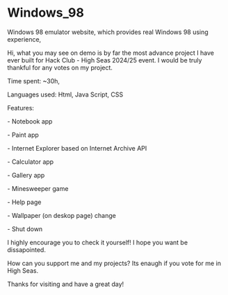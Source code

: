 # Windows_98
Windows 98 emulator website, which provides real Windows 98 using experience,
<p>Hi, what you may see on demo is by far the most advance project I have ever built for Hack Club - High Seas 2024/25 event. I would be truly thankful for any votes on my project.</p>
<p>Time spent: ~30h,</p>
<p>Languages used: Html, Java Script, CSS</p>
<p>Features:</p>
<p>- Notebook app</p>
<p>- Paint app</p>
<p>- Internet Explorer based on Internet Archive API</p>
<p>- Calculator app</p>
<p>- Gallery app</p>
<p>- Minesweeper game</p>
<p>- Help page</p>
<p>- Wallpaper (on deskop page) change</p>
<p>- Shut down</p>
<p>I highly encourage you to check it yourself! I hope you want be dissapointed.</p>
<p>How can you support me and my projects? Its enaugh if you vote for me in High Seas.</p>
<p>Thanks for visiting and have a great day!</p>

